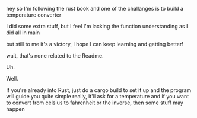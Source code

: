hey so I'm following the rust book and one of the challanges is to build a temperature converter

I did some extra stuff, but I feel I'm lacking the function understanding as I did all in main

but still to me it's a victory, I hope I can keep learning and getting better!

wait, that's none related to the Readme.




Uh.

Well.

If you're already into Rust, just do a cargo build to set it up and the program will guide you
quite simple really, it'll ask for a temperature and if you want to convert from celsius to fahrenheit or the inverse, then some stuff may happen
